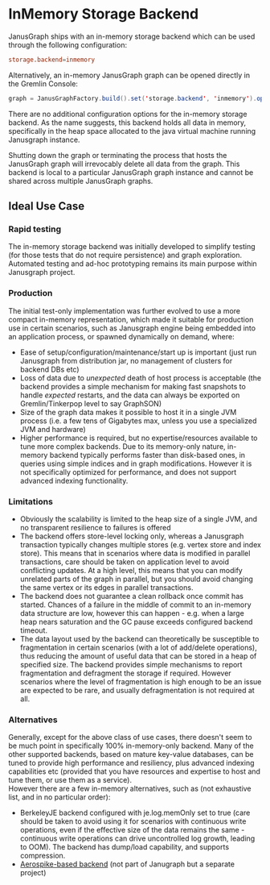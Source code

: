 InMemory Storage Backend
========================

JanusGraph ships with an in-memory storage backend which can be used
through the following configuration:

```conf
storage.backend=inmemory
```

Alternatively, an in-memory JanusGraph graph can be opened directly in
the Gremlin Console:

```java
graph = JanusGraphFactory.build().set('storage.backend', 'inmemory').open()
```

There are no additional configuration options for the in-memory storage
backend. As the name suggests, this backend holds all data in memory, specifically
 in the heap space allocated to the java virtual machine running Janusgraph instance.

Shutting down the graph or terminating the process that hosts the
JanusGraph graph will irrevocably delete all data from the graph. This
backend is local to a particular JanusGraph graph instance and cannot be
shared across multiple JanusGraph graphs.

Ideal Use Case
--------------
### Rapid testing

The in-memory storage backend was initially developed to simplify
testing (for those tests that do not require persistence) and graph
exploration. Automated testing and ad-hoc prototyping remains its main purpose within Janusgraph project.

### Production

The initial test-only implementation was further evolved to use a more compact
 in-memory representation, which made it suitable for production use in certain scenarios, such as 
 Janusgraph engine being embedded into an application process, or spawned dynamically on demand, where:

- Ease of setup/configuration/maintenance/start up is important (just run Janusgraph from distribution jar, 
no management of clusters for backend DBs etc)  
- Loss of data due to _unexpected_ death of host process is acceptable (the backend provides a 
simple mechanism for making fast snapshots to handle _expected_ restarts, and the data can always 
be exported on Gremlin/Tinkerpop level to say GraphSON)  
- Size of the graph data makes it possible to host it in a single JVM process (i.e. a few tens of Gigabytes max, 
unless you use a specialized JVM and hardware)  
- Higher performance is required, but no expertise/resources available to tune more complex backends. 
Due to its memory-only nature, in-memory backend typically performs faster than disk-based ones, 
in queries using simple indices and in graph modifications. However it is not specifically optimized for performance, 
and does not support advanced indexing functionality. 

### Limitations

- Obviously the scalability is limited to the heap size of a single JVM, 
and no transparent resilience to failures is offered  
- The backend offers store-level locking only, whereas a Janusgraph transaction typically changes multiple stores 
(e.g. vertex store and index store). This means that in scenarios where data is modified in parallel transactions, 
care should be taken on application level to avoid conflicting updates. At a high level, this means that you can 
modify unrelated parts of the graph in parallel, but you should avoid changing the same vertex or 
its edges in parallel transactions.  
- The backend does not guarantee a clean rollback once commit has started. Chances of a failure in the middle of commit 
to an in-memory data structure are low, however this can happen - e.g. when a large heap nears saturation and the 
GC pause exceeds configured backend timeout.  
- The data layout used by the backend can theoretically be susceptible to fragmentation in certain scenarios
 (with a lot of add/delete operations), thus reducing the amount of useful data that can be stored in a heap
  of specified size. The backend provides simple mechanisms to report fragmentation and defragment the storage if required.
  However scenarios where the level of fragmentation is high enough to be an issue are expected to be rare,
   and usually defragmentation is not required at all.

### Alternatives

Generally, except for the above class of use cases, there doesn't seem to be much point in specifically 100% in-memory-only backend.
Many of the other supported backends, based on mature key-value databases, 
can be tuned to provide high performance and resiliency, plus advanced indexing capabilities etc 
(provided that you have resources and expertise to host and tune them, or use them as a service).  
However there are a few in-memory alternatives, such as (not exhaustive list, and in no particular order):

- BerkeleyJE backend configured with je.log.memOnly set to true 
(care should be taken to avoid using it for scenarios with continuous write operations, even if the effective size of 
the data remains the same - continuous write operations can drive uncontrolled log growth, leading to OOM). 
The backend has dump/load capability, and supports compression.  
- [Aerospike-based backend](https://github.com/Playtika/aerospike-janusgraph-storage-backend) (not part of Janugraph but a separate project)  
 